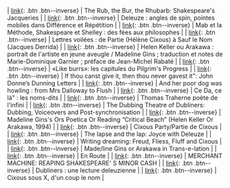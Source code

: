| [link](https://www.academia.edu/84677610/The_Rub_the_Bur_the_Rhubarb_Shakespeares_Jacqueries){: .btn .btn--inverse} | The Rub, the Bur, the Rhubarb: Shakespeare's Jacqueries |
| [link](https://www.academia.edu/73481993/Deleuze_angles_de_spin_pointes_mobiles_dans_Diff%C3%A9rence_et_R%C3%A9p%C3%A9tition){: .btn .btn--inverse} | Deleuze : angles de spin, pointes mobiles dans Différence et Répétition |
| [link](https://www.academia.edu/73481991/Mab_et_la_M%C3%A9thode_Shakespeare_et_Shelley_des_f%C3%A9es_aux_philosophes){: .btn .btn--inverse} | Mab et la Méthode, Shakespeare et Shelley : des fées aux philosophes |
| [link](https://www.academia.edu/73481989/Lettres_voil%C3%A9es_de_Partie_H%C3%A9l%C3%A8ne_Cixous_%C3%A0_Sauf_le_Nom_Jacques_Derrida_){: .btn .btn--inverse} | Lettres voilées : de Partie (Hélène Cixous) à Sauf le Nom (Jacques Derrida) |
| [link](https://www.academia.edu/73481987/Helen_Keller_ou_Arakawa_portrait_de_lartiste_en_jeune_aveugle_Madeline_Gins_traduction_et_notes_de_Marie_Dominique_Garnier_pr%C3%A9face_de_Jean_Michel_Rabat%C3%A9){: .btn .btn--inverse} | Helen Keller ou Arakawa : portrait de l'artiste en jeune aveugle / Madeline Gins ; traduction et notes de Marie-Dominique Garnier ; préface de Jean-Michel Rabaté |
| [link](https://www.academia.edu/73481986/_Like_burrs_les_capitules_du_Pilgrims_Progress){: .btn .btn--inverse} | «Like burrs»: les capitules du Pilgrim's Progress |
| [link](https://www.academia.edu/73481984/If_thou_canst_give_it_then_thou_never_gavest_it_John_Donne_s_Dunning_Letters){: .btn .btn--inverse} | If thou canst give it, then thou never gavest it": John Donne’s Dunning Letters |
| [link](https://www.academia.edu/73481983/And_her_poor_dog_was_howling_from_Mrs_Dalloway_to_Flush){: .btn .btn--inverse} | And her poor dog was howling : from Mrs Dalloway to Flush |
| [link](https://www.academia.edu/73481982/Ce_Da_ce_l%C3%A0_les_noms_dits){: .btn .btn--inverse} | Ce Da, ce là" : les noms-dits |
| [link](https://www.academia.edu/73481981/Thomas_Traherne_po%C3%A8te_de_linfini){: .btn .btn--inverse} | Thomas Traherne poète de l'infini |
| [link](https://www.academia.edu/73481979/The_Dubbing_Theatre_of_Dubliners_Dubbing_Voiceovers_and_Post_synchronisation){: .btn .btn--inverse} | The Dubbing Theatre of Dubliners: Dubbing, Voiceovers and Post-synchronisation |
| [link](https://www.academia.edu/73481977/Madeline_Ginss_Ors_Poetica_Or_Reading_Critical_Beach_Helen_Keller_Or_Arakawa_1994_){: .btn .btn--inverse} | Madeline Gins's Ors Poetica Or Reading “Critical Beach” (Helen Keller Or Arakawa, 1994) |
| [link](https://www.academia.edu/73481976/Cixous_Party_Partie_de_Cixous){: .btn .btn--inverse} | Cixous Party/Partie de Cixous |
| [link](https://www.academia.edu/73481975/The_lapse_and_the_lap_Joyce_with_Deleuze){: .btn .btn--inverse} | The lapse and the lap: Joyce with Deleuze |
| [link](https://www.academia.edu/73481974/Writing_dreaming_Freud_Fliess_Fluff_and_Cixous){: .btn .btn--inverse} | Writing dreaming: Freud, Fliess, Fluff and Cixous |
| [link](https://www.academia.edu/73481957/Made_line_Gins_or_Arakawa_in_Trans_e_lation){: .btn .btn--inverse} | Made/line Gins or Arakawa in Trans-e-lation |
| [link](https://www.academia.edu/69267262/En_Route){: .btn .btn--inverse} | En Route |
| [link](https://www.academia.edu/69266340/MERCHANT_MACHINE_REAPING_SHAKESPEARE_S_MINOR_CASH){: .btn .btn--inverse} | MERCHANT MACHINE: REAPING SHAKESPEARE' S MINOR CASH |
| [link](https://www.academia.edu/68210668/Dubliners_une_lecture_deleuzienne){: .btn .btn--inverse} | Dubliners : une lecture deleuzienne |
| [link](https://www.academia.edu/67038761/Cixous_sous_X_dun_coup_le_nom){: .btn .btn--inverse} | Cixous sous X, d'un coup le nom |
